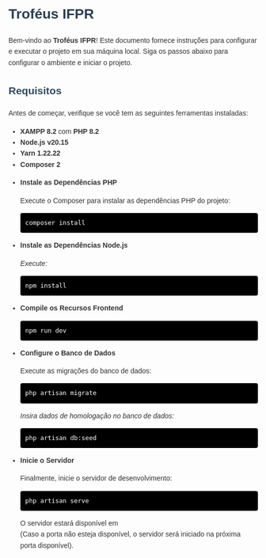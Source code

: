 <!DOCTYPE html>
<html lang="pt-br">
<head>
    <meta charset="UTF-8">
    <meta name="viewport" content="width=device-width, initial-scale=1.0">
    <title> Troféus IFPR</title>
    <style>
        body {
            font-family: Arial, sans-serif;
            line-height: 1.6;
            color: #333;
            margin: 20px;
        }
        h1 {
            color: #2c3e50;
        }
        h2 {
            color: #34495e;
        }
        code {
            color: #ffffff;
            padding: 2px 4px;
            border-radius: 4px;
            font-size: 90%;
        }
        pre {
            background-color: #000000;
            color: #ffffff;
            padding: 10px;
            border-radius: 4px;
            overflow-x: auto;
        }
        a {
            color: #3498db;
        }
        a:hover {
            text-decoration: underline;
        }
    </style>
</head>
<body>
    <h1>Troféus IFPR</h1>
    <p>Bem-vindo ao <strong>Troféus IFPR</strong>! Este documento fornece instruções para configurar e executar o projeto em sua máquina local. Siga os passos abaixo para configurar o ambiente e iniciar o projeto.</p>
    <h2>Requisitos</h2>
    <p>Antes de começar, verifique se você tem as seguintes ferramentas instaladas:</p>
    <ul>
        <li><strong>XAMPP 8.2</strong> com <strong>PHP 8.2</strong></li>
        <li><strong>Node.js v20.15</strong></li>
        <li><strong>Yarn 1.22.22</strong></li>
        <li><strong>Composer 2</strong></li>
    </ul>
  <ul>
    <li>
      <strong>Instale as Dependências PHP</strong>
      <p>Execute o Composer para instalar as dependências PHP do projeto:</p>
      <pre><code>composer install</code></pre>
    </li>
  <li>
    <strong>Instale as Dependências Node.js</strong>
    <p><em>Execute:</em></p>
    <pre><code>npm install</code></pre>
  </li>
  <li>
    <strong>Compile os Recursos Frontend</strong>
  <pre><code>npm run dev</code></pre>
  </li>
  <li>
  <strong>Configure o Banco de Dados</strong>
  <p>Execute as migrações do banco de dados:</p>
  <pre><code>php artisan migrate</code></pre>
  <p><em>Insira dados de homologação no banco de dados:</em></p>
  <pre><code>php artisan db:seed</code></pre>
  </li>
  <li>
  <strong>Inicie o Servidor</strong>
  <p>Finalmente, inicie o servidor de desenvolvimento:</p>
  <pre><code>php artisan serve</code></pre>
  <p>O servidor estará disponível em <code>http://localhost:8000</code>
  <br/>
  (Caso a porta não esteja disponível, o servidor será iniciado na próxima porta disponível).</p>
  </li>
  </ul>
</body>
</html>
